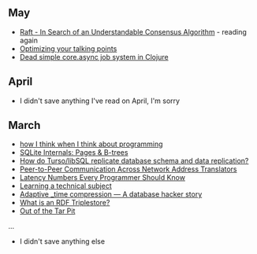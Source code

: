 ## May

- [Raft - In Search of an Understandable Consensus Algorithm](https://raft.github.io/raft.pdf) - reading again
- [Optimizing your talking points](https://rachelbythebay.com/w/2018/04/28/meta/)
- [Dead simple core.async job system in Clojure](https://blog.janetacarr.com/creating-a-dead-simple-asynchronous-job-system-in-clojure/)

## April

- I didn't save anything I've read on April, I'm sorry

## March

- [how I think when I think about programming](https://www.alicemaz.com/writing/program.html)
- [SQLite Internals: Pages & B-trees](https://fly.io/blog/sqlite-internals-btree/)
- [How do Turso/libSQL replicate database schema and data replication?](https://twitter.com/penberg/status/1766031437919138218)
- [Peer-to-Peer Communication Across Network Address Translators](https://bford.info/pub/net/p2pnat/)
- [Latency Numbers Every Programmer Should Know](https://samwho.dev/numbers/)
- [Learning a technical subject](https://muratbuffalo.blogspot.com/2021/12/learning-technical-subject.html)
- [Adaptive _time compression — A database hacker story](https://axiom.co/blog/a-database-hacker-story)
- [What is an RDF Triplestore?](https://www.ontotext.com/knowledgehub/fundamentals/what-is-rdf-triplestore/)
- [Out of the Tar Pit](https://curtclifton.net/papers/MoseleyMarks06a.pdf)

...

- I didn't save anything else
